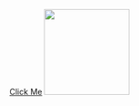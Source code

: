 [Click Me](https://tasniema.github.io/to-do-list/) <img src="https://raw.githubusercontent.com/BhuvaneshHingal/BhuvaneshHingal/master/icon/Olaf.gif" width="150px" height="150px"> 
